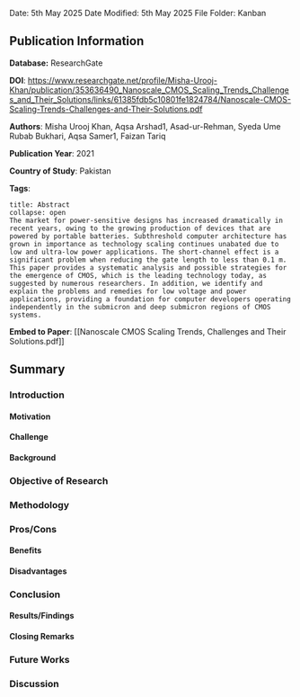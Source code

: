 Date: 5th May 2025
Date Modified: 5th May 2025
File Folder: Kanban
## Publication Information

**Database:** ResearchGate

**DOI**: https://www.researchgate.net/profile/Misha-Urooj-Khan/publication/353636490_Nanoscale_CMOS_Scaling_Trends_Challenges_and_Their_Solutions/links/61385fdb5c10801fe1824784/Nanoscale-CMOS-Scaling-Trends-Challenges-and-Their-Solutions.pdf

**Authors**: Misha Urooj Khan, Aqsa Arshad1, Asad-ur-Rehman, Syeda Ume Rubab Bukhari, Aqsa Samer1, Faizan Tariq

**Publication Year**: 2021

**Country of Study**: Pakistan

**Tags**:

```ad-abstract
title: Abstract
collapse: open
The market for power-sensitive designs has increased dramatically in recent years, owing to the growing production of devices that are powered by portable batteries. Subthreshold computer architecture has grown in importance as technology scaling continues unabated due to low and ultra-low power applications. The short-channel effect is a significant problem when reducing the gate length to less than 0.1 m. This paper provides a systematic analysis and possible strategies for the emergence of CMOS, which is the leading technology today, as suggested by numerous researchers. In addition, we identify and explain the problems and remedies for low voltage and power applications, providing a foundation for computer developers operating independently in the submicron and deep submicron regions of CMOS systems.
```

**Embed to Paper**: [[Nanoscale CMOS Scaling Trends, Challenges and Their Solutions.pdf]]

## Summary

### Introduction

#### Motivation

#### Challenge

#### Background

### Objective of Research

### Methodology

### Pros/Cons

#### Benefits

#### Disadvantages

### Conclusion

#### Results/Findings

#### Closing Remarks

### Future Works

### Discussion

